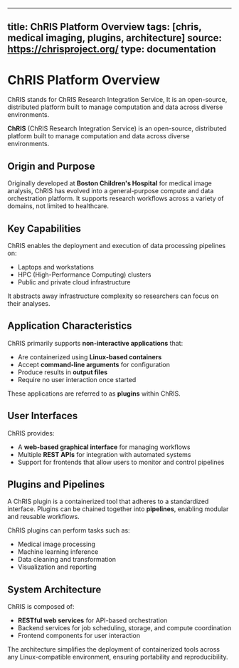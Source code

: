 
---
title: ChRIS Platform Overview
tags: [chris, medical imaging, plugins, architecture]
source: https://chrisproject.org/
type: documentation
---


# ChRIS Platform Overview
ChRIS stands for ChRIS Research Integration Service, It is an open-source, distributed platform built to manage computation and data across diverse environments.

**ChRIS** (ChRIS Research Integration Service) is an open-source, distributed platform built to manage computation and data across diverse environments.

## Origin and Purpose

Originally developed at **Boston Children's Hospital** for medical image analysis, ChRIS has evolved into a general-purpose compute and data orchestration platform. It supports research workflows across a variety of domains, not limited to healthcare.

## Key Capabilities

ChRIS enables the deployment and execution of data processing pipelines on:

- Laptops and workstations  
- HPC (High-Performance Computing) clusters  
- Public and private cloud infrastructure  

It abstracts away infrastructure complexity so researchers can focus on their analyses.

## Application Characteristics

ChRIS primarily supports **non-interactive applications** that:

- Are containerized using **Linux-based containers**  
- Accept **command-line arguments** for configuration  
- Produce results in **output files**  
- Require no user interaction once started

These applications are referred to as **plugins** within ChRIS.

## User Interfaces

ChRIS provides:

- A **web-based graphical interface** for managing workflows  
- Multiple **REST APIs** for integration with automated systems  
- Support for frontends that allow users to monitor and control pipelines

## Plugins and Pipelines

A ChRIS plugin is a containerized tool that adheres to a standardized interface. Plugins can be chained together into **pipelines**, enabling modular and reusable workflows.

ChRIS plugins can perform tasks such as:

- Medical image processing  
- Machine learning inference  
- Data cleaning and transformation  
- Visualization and reporting

## System Architecture

ChRIS is composed of:

- **RESTful web services** for API-based orchestration  
- Backend services for job scheduling, storage, and compute coordination  
- Frontend components for user interaction  

The architecture simplifies the deployment of containerized tools across any Linux-compatible environment, ensuring portability and reproducibility.
